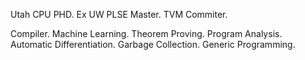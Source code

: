 Utah CPU PHD. Ex UW PLSE Master. TVM Commiter. 

Compiler. Machine Learning. Theorem Proving. Program Analysis. Automatic Differentiation. Garbage Collection. Generic Programming.
